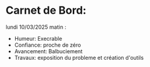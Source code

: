 # Carnet de Bord:

lundi 10/03/2025 matin : 		
- Humeur: Execrable												
-	Confiance: proche de zéro
- Avancement: Balbuciement
-	Travaux: exposition du probleme et création d'outils 